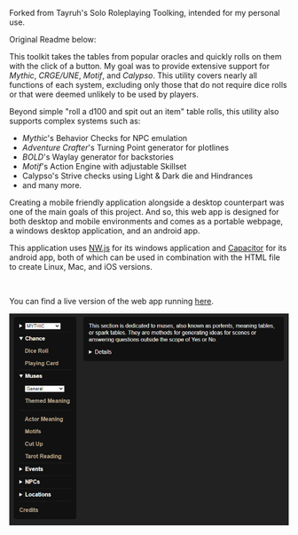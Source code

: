 Forked from Tayruh's Solo Roleplaying Toolking, intended for my personal use.

Original Readme below:

This toolkit takes the tables from popular oracles and quickly rolls on them with the click of a button. My goal was to provide extensive support for *Mythic*, *CRGE/UNE*, *Motif*, and *Calypso*. This utility covers nearly all functions of each system, excluding only those that do not require dice rolls or that were deemed unlikely to be used by players.

Beyond simple "roll a d100 and spit out an item" table rolls, this utility also supports complex systems such as:

- *Mythic*'s Behavior Checks for NPC emulation
- *Adventure Crafter*'s Turning Point generator for plotlines
- *BOLD*'s Waylay generator for backstories
- *Motif*'s Action Engine with adjustable Skillset
- Calypso's Strive checks using Light & Dark die and Hindrances
- and many more.

Creating a mobile friendly application alongside a desktop counterpart was one of the main goals of this project. And so, this web app is designed for both desktop and mobile environments and comes as a portable webpage, a windows desktop application, and an android app.

This application uses [NW.js](https://nwjs.io/) for its windows application and [Capacitor](https://capacitorjs.com/) for its android app, both of which can be used in combination with the HTML file to create Linux, Mac, and iOS versions.

<br>

You can find a live version of the web app running [here](https://tayruh.github.io/solo/solo-roleplaying-toolkit.html).

[![](screenshot.png)](https://tayruh.github.io/solo/solo-roleplaying-toolkit.html)

